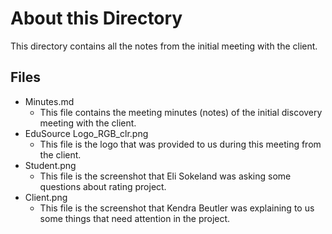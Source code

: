 # About this Directory
This directory contains all the notes from the initial meeting with the client.

## Files
- Minutes.md
  - This file contains the meeting minutes (notes) of the initial discovery meeting with the client.
- EduSource Logo_RGB_clr.png
  - This file is the logo that was provided to us during this meeting from the client.
- Student.png
  - This file is the screenshot that Eli Sokeland was asking some questions about rating project.
- Client.png
  - This file is the screenshot that Kendra Beutler was explaining to us some things that need attention in the project.

